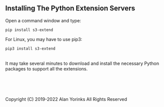## Installing The Python Extension Servers


Open a command window and type:

```
pip install s3-extend
```

For Linux, you may have to use pip3:

```angular2html
pip3 install s3-extend
```

<br>
 It may take several minutes to download and install the necessary
Python packages to support all the extensions.
 

 
 
 <br> <br> <br>


Copyright (C) 2019-2022 Alan Yorinks All Rights Reserved
